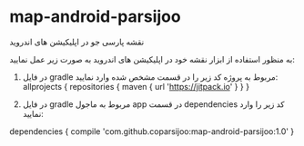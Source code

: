 # map-android-parsijoo
نقشه پارسی جو در اپلیکیشن های اندروید


به منظور استفاده از ابزار نقشه خود در اپلیکیشن های اندروید به صورت زیر عمل نمایید:

1) در فایل gradle مربوط به پروژه کد زیر را در قسمت مشخص شده وارد نمایید:
allprojects {
		repositories {
			maven { url 'https://jitpack.io' }
		}
	}
  
  2) در فایل gradle مربوط به ماجول app در قسمت dependencies کد زیر را وارد نمایید:
  
  dependencies {
	        compile 'com.github.coparsijoo:map-android-parsijoo:1.0'
	}
